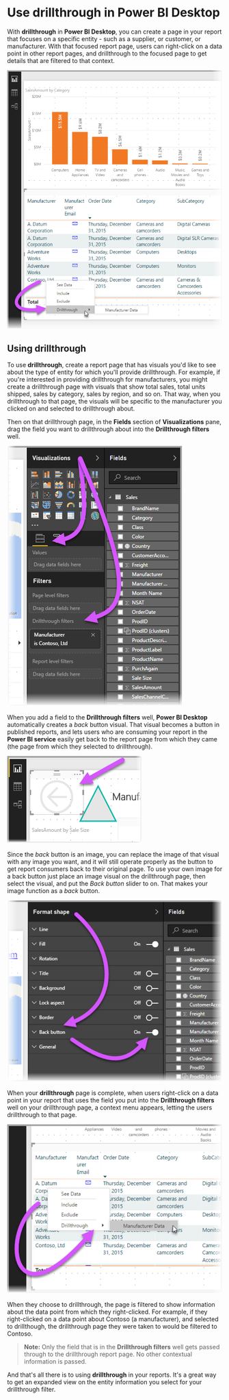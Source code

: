 <properties
   pageTitle="Use drillthrough in Power BI Desktop"
   description="Learn how to drill down into data, on a new report page, in Power BI Desktop"
   services="powerbi"
   documentationCenter=""
   authors="davidiseminger"
   manager="erikre"
   backup=""
   editor=""
   tags=""
   qualityFocus="no"
   qualityDate=""/>

<tags
   ms.service="powerbi"
   ms.devlang="NA"
   ms.topic="article"
   ms.tgt_pltfrm="NA"
   ms.workload="powerbi"
   ms.date="09/06/2017"
   ms.author="davidi"/>

# Use drillthrough in Power BI Desktop

With **drillthrough** in **Power BI Desktop**, you can create a page in your report that focuses on a specific entity - such as a supplier, or customer, or manufacturer. With that focused report page, users can right-click on a data point in other report pages, and drillthrough to the focused page to get details that are filtered to that context.

![](media/powerbi-desktop-drillthrough/drillthrough_01.png)

## Using drillthrough

To use **drillthrough**, create a report page that has visuals you'd like to see about the type of entity for which you'll provide drillthrough. For example, if you're interested in providing drillthrough for manufacturers, you might create a drillthrough page with visuals that show total sales, total units shipped, sales by category, sales by region, and so on. That way, when you drillthrough to that page, the visuals will be specific to the manufacturer you clicked on and selected to drillthrough about.

Then on that drillthrough page, in the **Fields** section of **Visualizations** pane, drag the field you want to drillthrough about into the **Drillthrough filters** well.

![](media/powerbi-desktop-drillthrough/drillthrough_02.png)

When you add a field to the **Drillthrough filters** well, **Power BI Desktop** automatically creates a *back* button visual. That visual becomes a button in published reports, and lets users who are consuming your report in the **Power BI service** easily get back to the report page from which they came (the page from which they selected to drillthrough).

![](media/powerbi-desktop-drillthrough/drillthrough_03.png)

Since the *back* button is an image, you can replace the image of that visual with any image you want, and it will still operate properly as the button to get report consumers back to their original page. To use your own image for a back button just place an image visual on the drillthrough page, then select the visual, and put the *Back button* slider to on. That makes your image function as a *back* button.

![](media/powerbi-desktop-drillthrough/drillthrough_05.png)

When your **drillthrough** page is complete, when users right-click on a data point in your report that uses the field you put into the **Drillthrough filters** well on your drillthrough page, a context menu appears, letting the users drillthrough to that page.

![](media/powerbi-desktop-drillthrough/drillthrough_04.png)

When they choose to drillthrough, the page is filtered to show information about the data point from which they right-clicked. For example, if they right-clicked on a data point about Contoso (a manufacturer), and selected to drillthough, the drillthrough page they were taken to would be filtered to Contoso.

> **Note:** Only the field that is in the **Drillthrough filters** well gets passed through to the drillthrough report page. No other contextual information is passed.

And that's all there is to using **drillthrough** in your reports. It's a great way to get an expanded view on the entity information you select for your drillthrough filter.
